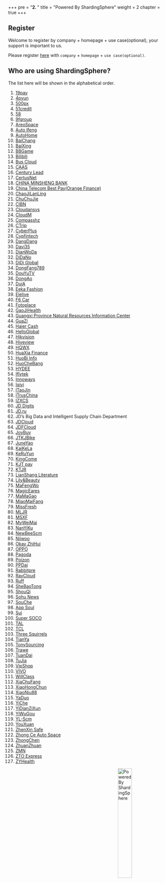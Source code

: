 +++
pre = "<b>2. </b>"
title = "Powered By ShardingSphere"
weight = 2
chapter = true
+++

## Register

Welcome to register by company + homepage + use case(optional), your support is important to us.

Please register [here](https://github.com/sharding-sphere/sharding-sphere/issues/234) with `company` + `homepage` + `use case(optional)`.

## Who are using ShardingSphere?

The list here will be shown in the alphabetical order.

1. <a href="http://www.19pay.com.cn/" rel="nofollow">19pay</a>
1. <a href="https://4pyun.com/" rel="nofollow">4pyun</a>
1. <a href="https://500px.me/" rel="nofollow">500px</a>
1. <a href="https://www.51credit.com/" rel="nofollow">51credit</a>
1. <a href="https://bj.58.com/" rel="nofollow">58</a>
1. <a href="https://www.9fgroup.com/" rel="nofollow">9fgroup</a>
1. <a href="http://www.ascf.com.cn/" rel="nofollow">AreoSpace</a>
1. <a href="https://auto.ifeng.com/" rel="nofollow">Auto Ifeng</a>
1. <a href="https://www.autohome.com.cn/" rel="nofollow">AutoHome</a>
1. <a href="http://www.sdbaichang.com/" rel="nofollow">BaiChang</a>
1. <a href="https://www.baixing.com/" rel="nofollow">BaiXing</a>
1. <a href="https://www.bbgameonline.com/" rel="nofollow">BBGame</a>
1. <a href="https://www.bilibili.com/" rel="nofollow">Bilibili</a>
1. <a href="http://www.dtchuxing.com/" rel="nofollow">Bus Cloud</a>
1. <a href="http://caas.com.cn/" rel="nofollow">CAAS</a>
1. <a href="http://www.iotlead.com/" rel="nofollow">Century Lead</a>
1. <a href="http://www.certusnet.com.cn/" rel="nofollow">CertusNet</a>
1. <a href="http://www.cmbc.com.cn/" rel="nofollow">CHINA MINSHENG BANK</a>
1. <a href="https://www.bestpay.com.cn/" rel="nofollow">China Telecom Best Pay(Orange Finance)</a>
1. <a href="https://www.chaojilanling.cn/" rel="nofollow">ChaoJiLanLing</a>
1. <a href="https://www.chuchujie.com/" rel="nofollow">ChuChuJie</a>
1. <a href="http://www.cibnvst.com/" rel="nofollow">CIBN</a>
1. <a href="http://www.cloudansys.com/" rel="nofollow">Cloudansys</a>
1. <a href="https://www.cloudm.com/" rel="nofollow">CloudM</a>
1. <a href="http://www.compasshz.com/" rel="nofollow">Compasshz</a>
1. <a href="https://www.ctrip.com/" rel="nofollow">CTrip</a>
1. <a href="http://www.cyberplus.com.cn/" rel="nofollow">CyberPlus</a>
1. <a href="https://www.cypfintech.com/" rel="nofollow">Cypfintech</a>
1. <a href="http://www.dangdang.com/" rel="nofollow">DangDang</a>
1. <a href="https://www.dayi35.com/" rel="nofollow">Dayi35</a>
1. <a href="https://www.dianwoda.com/" rel="nofollow">DianWoDa</a>
1. <a href="http://www.didano.com/" rel="nofollow">DiDaNo</a>
1. <a href="https://www.didiglobal.com/" rel="nofollow">DiDi Global</a>
1. <a href="http://www.dongfang789.com/" rel="nofollow">DongFang789</a>
1. <a href="https://www.douyu.com/" rel="nofollow">DouYuTV</a>
1. <a href="http://edu.dongao.com/" rel="nofollow">DongAo</a>
1. <a href="https://www.duia.com/" rel="nofollow">DuiA</a>
1. <a href="http://www.eeka.cn/" rel="nofollow">Eeka Fashion</a>
1. <a href="https://www.elelive.net/" rel="nofollow">Elelive</a>
1. <a href="http://www.f6car.com/" rel="nofollow">F6 Car</a>
1. <a href="https://www.fotoplace.cc/" rel="nofollow">Fotoplace</a>
1. <a href="http://www.gaojihealth.com/" rel="nofollow">GaoJiHealth</a>
1. <a href="http://dnr.gxzf.gov.cn/" rel="nofollow">Guangxi Province Natural Resources Information Center</a>
1. <a href="https://www.guazi.com/" rel="nofollow">GuaZi</a>
1. <a href="https://www.haiercash.com/" rel="nofollow">Haier Cash</a>
1. <a href="https://www.helloglobal.com/" rel="nofollow">HelloGlobal</a>
1. <a href="https://www.hikvision.com/" rel="nofollow">Hikvision</a>
1. <a href="http://www.hiveview.com/" rel="nofollow">Hiveview</a>
1. <a href="http://www.hqwx.com/" rel="nofollow">HQWX</a>
1. <a href="https://www.huaxiafinance.com/" rel="nofollow">HuaXia Finance</a>
1. <a href="https://www.huobiinfo.com/" rel="nofollow">HuoBi Info</a>
1. <a href="http://www.huochebang.com/" rel="nofollow">HuoCheBang</a>
1. <a href="http://www.hydee.cn/" rel="nofollow">HYDEE</a>
1. <a href="https://www.iflytek.com/" rel="nofollow">Iflytek</a>
1. <a href="https://innoways.com/" rel="nofollow">Innoways</a>
1. <a href="https://www.iqiyi.com/" rel="nofollow">Iqiyi</a>
1. <a href="http://www.itaojin.cn/" rel="nofollow">ITaoJin</a>
1. <a href="https://www.itrus.com.cn/" rel="nofollow">ITrusChina</a>
1. <a href="http://www.izxcs.com/" rel="nofollow">IZXCS</a>
1. <a href="https://www.jddglobal.com/" rel="nofollow">JD Digits</a>
1. <a href="https://www.jd.ru/" rel="nofollow">JD.ru</a>
1. JD’s Big Data and Intelligent Supply Chain Department
1. <a href="https://www.jdcloud.com/cn/" rel="nofollow">JDCloud</a>
1. <a href="https://www.jdfcloud.com/" rel="nofollow">JDFCloud</a>
1. <a href="https://www.joybuy.com/" rel="nofollow">JoyBuy</a>
1. <a href="http://www.jtkjbike.com/" rel="nofollow">JTKJBike</a>
1. <a href="http://www.juneyao.com/" rel="nofollow">JuneYao</a>
1. <a href="https://www.kaike.la/" rel="nofollow">KaiKeLa</a>
1. <a href="https://www.keruyun.com/" rel="nofollow">KeRuYun</a>
1. <a href="http://www.kingcome.cn/" rel="nofollow">KingCome</a>
1. <a href="https://www.kjtpay.com/" rel="nofollow">KJT pay</a>
1. <a href="https://www.ktjr.com/" rel="nofollow">KTJR</a>
1. <a href="http://read.zhulang.com/" rel="nofollow">LianShang Literature</a>
1. <a href="https://www.lrlz.com/" rel="nofollow">Lily&Beauty</a>
1. <a href="https://www.mafengwo.cn/" rel="nofollow">MaFengWo</a>
1. <a href="https://magicears.com.cn/" rel="nofollow">MagicEares</a>
1. <a href="http://www.mamagao.cn/" rel="nofollow">MaMaGao</a>
1. <a href="https://www.miaomaifang.com/" rel="nofollow">MiaoMaiFang</a>
1. <a href="https://www.missfresh.cn/" rel="nofollow">MissFresh</a>
1. <a href="https://www.mljr.com/" rel="nofollow">MLJR</a>
1. <a href="https://www.msxf.com/" rel="nofollow">MSXF</a>
1. <a href="https://www.myweimai.com/" rel="nofollow">MyWeiMai</a>
1. <a href="https://www.nanyiku.com/" rel="nofollow">NanYiKu</a>
1. <a href="https://www.newbeescm.com/" rel="nofollow">NewBeeScm</a>
1. <a href="https://www.niiwoo.com/" rel="nofollow">Niiwoo</a>
1. <a href="https://www.okayzhihui.com/" rel="nofollow">Okay ZhiHui</a>
1. <a href="https://www.oppo.com/" rel="nofollow">OPPO</a>
1. <a href="http://www.pagoda.com.cn/" rel="nofollow">Pagoda</a>
1. <a href="https://poizon.com/" rel="nofollow">Poizon</a>
1. <a href="https://www.ppdai.com/" rel="nofollow">PPDai</a>
1. <a href="https://www.rabbitpre.com/" rel="nofollow">Rabbitpre</a>
1. <a href="https://www.raycloud.com/" rel="nofollow">RayCloud</a>
1. <a href="https://ruff.io/" rel="nofollow">Ruff</a>
1. <a href="https://www.shebaotong.com/" rel="nofollow">SheBaoTong</a>
1. <a href="https://www.01zhuanche.com/" rel="nofollow">ShouQi</a>
1. <a href="https://ss.sohu.com/" rel="nofollow">Sohu News</a>
1. <a href="https://www.souche.com/" rel="nofollow">SouChe</a>
1. <a href="https://www.soulapp.cn/" rel="nofollow">App Soul</a>
1. <a href="https://www.sui.com/" rel="nofollow">Sui</a>
1. <a href="https://www.supersoco.com/" rel="nofollow">Super SOCO</a>
1. <a href="http://www.100tal.com/" rel="nofollow">TAL</a>
1. <a href="https://www.tcl.com/" rel="nofollow">TCL</a>
1. <a href="http://www.3songshu.com/" rel="nofollow">Three Squirrels</a>
1. <a href="https://www.tianya.cn/" rel="nofollow">TianYa</a>
1. <a href="https://TonySourcing.com/" rel="nofollow">TonySourcing</a>
1. <a href="https://www.trawe.cn/" rel="nofollow">Trawe</a>
1. <a href="https://www.tuandai.com/" rel="nofollow">TuanDai</a>
1. <a href="https://www.tujia.com/" rel="nofollow">TuJia</a>
1. <a href="https://www.vip.com/" rel="nofollow">VipShop</a>
1. <a href="https://www.vivo.com/" rel="nofollow">VIVO</a>
1. <a href="https://willclass.com/" rel="nofollow">WillClass</a>
1. <a href="https://www.xiachufang.com/" rel="nofollow">XiaChuFang</a>
1. <a href="https://www.xiaohongchun.com/" rel="nofollow">XiaoHongChun</a>
1. <a href="https://www.xiaoniu88.com/" rel="nofollow">XiaoNiu88</a>
1. <a href="http://www.yaduo.com/" rel="nofollow">YaDuo</a>
1. <a href="https://www.yiche.com/" rel="nofollow">YiChe</a>
1. <a href="https://www.yidianzixun.com/" rel="nofollow">YiDianZiXun</a>
1. <a href="https://www.yiwugou.com/" rel="nofollow">YiWuGou</a>
1. <a href="http://www.yl-scm.com/" rel="nofollow">YL-Scm</a>
1. <a href="https://www.youx.mobi/" rel="nofollow">YouXuan</a>
1. <a href="http://www.zhenxinsafe.com/" rel="nofollow">ZhenXin Safe</a>
1. <a href="http://www.zcckj.com/" rel="nofollow">Zhong Ce Auto Space</a>
1. <a href="http://jszcrj.com/" rel="nofollow">ZhongChen</a>
1. <a href="https://www.zhuanzhuan.com/" rel="nofollow">ZhuanZhuan</a>
1. <a href="https://www.zmn.cn/" rel="nofollow">ZMN</a>
1. <a href="https://www.zto.com/" rel="nofollow">ZTO Express</a>
1. <a href="https://www.zyhealth.com/" rel="nofollow">ZYHealth</a>

<img src="https://shardingsphere.apache.org/community/image/powered-by.png" width = "30%" height = "30%" align="right" alt="Powered By ShardingSphere" />

